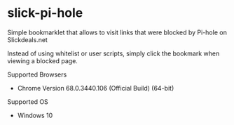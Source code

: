 # slick-pi-hole
Simple bookmarklet that allows to visit links that were blocked by Pi-hole on Slickdeals.net

Instead of using whitelist or user scripts, simply click the bookmark when viewing a blocked page.

Supported Browsers
* Chrome Version 68.0.3440.106 (Official Build) (64-bit)

Supported OS
* Windows 10
